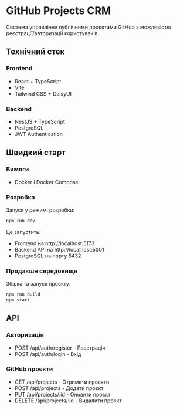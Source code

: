 # GitHub Projects CRM

Система управління публічними проєктами GitHub з можливістю реєстрації/авторизації користувачів.

## Технічний стек

### Frontend
- React + TypeScript
- Vite
- Tailwind CSS + DaisyUI

### Backend
- NestJS + TypeScript
- PostgreSQL
- JWT Authentication

## Швидкий старт

### Вимоги
- Docker і Docker Compose

### Розробка

Запуск у режимі розробки:
```bash
npm run dev
```

Це запустить:
- Frontend на http://localhost:5173
- Backend API на http://localhost:5001
- PostgreSQL на порту 5432

### Продакшн середовище

Збірка та запуск проєкту:
```bash
npm run build
npm start
```

## API

### Авторизація
- POST /api/auth/register - Реєстрація
- POST /api/auth/login - Вхід

### GitHub проєкти
- GET /api/projects - Отримати проєкти
- POST /api/projects - Додати проєкт
- PUT /api/projects/:id - Оновити проєкт
- DELETE /api/projects/:id - Видалити проєкт
